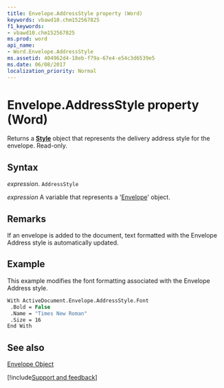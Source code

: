 ```yaml
---
title: Envelope.AddressStyle property (Word)
keywords: vbawd10.chm152567825
f1_keywords:
- vbawd10.chm152567825
ms.prod: word
api_name:
- Word.Envelope.AddressStyle
ms.assetid: 404962d4-18eb-f79a-67e4-e54c3d6539e5
ms.date: 06/08/2017
localization_priority: Normal
---
```



# Envelope.AddressStyle property (Word)

Returns a  **[Style](Word.Style.md)** object that represents the delivery address style for the envelope. Read-only.


## Syntax

_expression_. `AddressStyle`

_expression_ A variable that represents a '[Envelope](Word.Envelope.md)' object.


## Remarks

If an envelope is added to the document, text formatted with the Envelope Address style is automatically updated.


## Example

This example modifies the font formatting associated with the Envelope Address style.


```vb
With ActiveDocument.Envelope.AddressStyle.Font 
 .Bold = False 
 .Name = "Times New Roman" 
 .Size = 16 
End With
```


## See also


[Envelope Object](Word.Envelope.md)

[!include[Support and feedback](~/includes/feedback-boilerplate.md)]